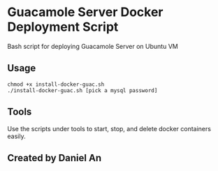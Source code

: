 # Guacamole Server Docker Deployment Script
Bash script for deploying Guacamole Server on Ubuntu VM

## Usage
```
chmod +x install-docker-guac.sh
./install-docker-guac.sh [pick a mysql password]
```

## Tools
Use the scripts under tools to start, stop, and delete docker containers easily.

## Created by Daniel An
